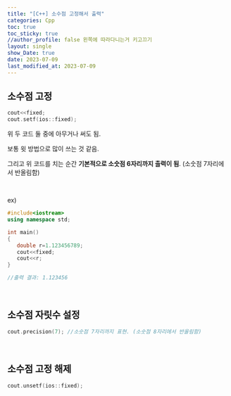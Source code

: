 ```yaml
---
title: "[C++] 소수점 고정해서 출력"
categories: Cpp
toc: true
toc_sticky: true
//author_profile: false 왼쪽에 따라다니는거 키고끄기
layout: single
show_Date: true
date: 2023-07-09
last_modified_at: 2023-07-09
---
```


## 소수점 고정

```c++
cout<<fixed; 
cout.setf(ios::fixed);
```

위 두 코드 둘 중에 아무거나 써도 됨. 

보통 윗 방법으로 많이 쓰는 것 같음. 

그리고 위 코드를 치는 순간 **기본적으로 소숫점 6자리까지 출력이 됨**. (소숫점 7자리에서 반올림함)

 <br>

ex)

```c++
#include<iostream>
using namespace std;

int main()
{
   double r=1.123456789;
   cout<<fixed;
   cout<<r;
}

//출력 결과: 1.123456
```

<br>



## 소수점 자릿수 설정

```c++
cout.precision(7); //소숫점 7자리까지 표현. (소숫점 8자리에서 반올림함)
```

<br>



## 소수점 고정 해제

```c++
cout.unsetf(ios::fixed);
```

